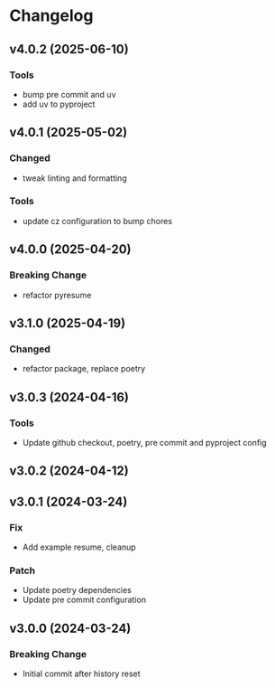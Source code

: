 # Changelog

## v4.0.2 (2025-06-10)

### Tools

- bump pre commit and uv
- add uv to pyproject

## v4.0.1 (2025-05-02)

### Changed

- tweak linting and formatting

### Tools

- update cz configuration to bump chores

## v4.0.0 (2025-04-20)

### Breaking Change

- refactor pyresume

## v3.1.0 (2025-04-19)

### Changed

- refactor package, replace poetry

## v3.0.3 (2024-04-16)

### Tools

- Update github checkout, poetry, pre commit and pyproject config

## v3.0.2 (2024-04-12)

## v3.0.1 (2024-03-24)

### Fix

- Add example resume, cleanup

### Patch

- Update poetry dependencies
- Update pre commit configuration

## v3.0.0 (2024-03-24)

### Breaking Change

- Initial commit after history reset
